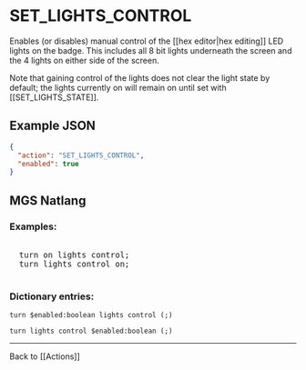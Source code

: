 # SET_LIGHTS_CONTROL

Enables (or disables) manual control of the [[hex editor|hex editing]] LED lights on the badge. This includes all 8 bit lights underneath the screen and the 4 lights on either side of the screen.

Note that gaining control of the lights does not clear the light state by default; the lights currently on will remain on until set with [[SET_LIGHTS_STATE]].

## Example JSON

```json
{
  "action": "SET_LIGHTS_CONTROL",
  "enabled": true
}
```

## MGS Natlang

### Examples:

<pre class="HyperMD-codeblock mgs">

  <span class="verb">turn</span> <span class="language-constant">on</span> <span class="target">lights</span> <span class="target">control</span><span class="terminator">;</span>
  <span class="verb">turn</span> <span class="target">lights</span> <span class="target">control</span> <span class="language-constant">on</span><span class="terminator">;</span>

</pre>

### Dictionary entries:

```
turn $enabled:boolean lights control (;)

turn lights control $enabled:boolean (;)
```

---

Back to [[Actions]]
